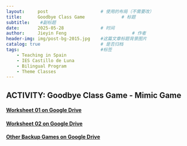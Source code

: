 ```yaml
---
layout:     post   				    # 使用的布局（不需要改）
title:      Goodbye Class Game				# 标题 
subtitle:    #副标题
date:       2025-05-28 				# 时间
author:     Jieyin Feng 						# 作者
header-img: img/post-bg-2015.jpg 	#这篇文章标题背景图片
catalog: true 						# 是否归档
tags:								#标签
    - Teaching in Spain 
    - IES Castillo de Luna
    - Bilingual Program
    - Theme Classes
---
```


## ACTIVITY: Goodbye Class Game - Mimic Game
#### [Worksheet 01 on Google Drive](https://docs.google.com/document/d/11wEScbIlHnrSh6var1hFL_jz8t8SXqUz/edit?usp=sharing&ouid=103086183032334531092&rtpof=true&sd=true)
#### [Worksheet 02 on Google Drive](https://docs.google.com/document/d/1aD3QcPfnX9w9eg5V0uNUKZeDb5cpwNry/edit?usp=sharing&ouid=103086183032334531092&rtpof=true&sd=true)
#### [Other Backup Games on Google Drive](https://drive.google.com/drive/folders/1WAqLSDuvDIJSwUoJgpXmDKOTwbClX57S?usp=sharing)
